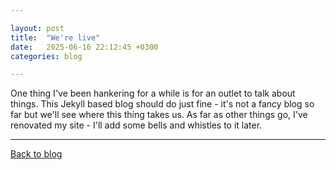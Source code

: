 ```yaml
---

layout: post
title:  "We're live"
date:   2025-06-16 22:12:45 +0300
categories: blog

---
```


One thing I've been hankering for a while is for an outlet to talk about things. This Jekyll based blog should do just fine - it's not a fancy blog so far but we'll see where this thing takes us. 
As far as other things go, I've renovated my site - I'll add some bells and whistles to it later. 

---



[Back to blog](http://blog.fraeon.info)